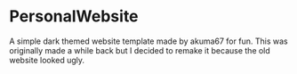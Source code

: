 # PersonalWebsite
A simple dark themed website template made by akuma67 for fun.  This was originally made a while back but I decided to remake it because the old website looked ugly.
